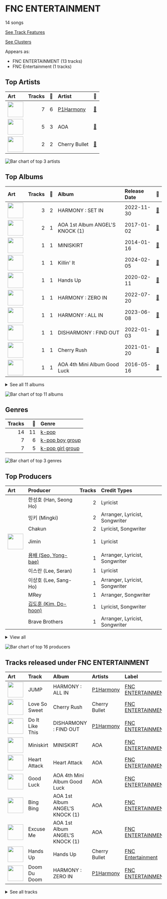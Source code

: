 # FNC ENTERTAINMENT

14 songs

[See Track Features](audio_features.md)

[See Clusters](clusters/overview.md)

Appears as:
- FNC ENTERTAINMENT (13 tracks)
- FNC Entertainment (1 tracks)

## Top Artists

| Art | Tracks | 💚 | Artist | 🔗 |
|:---|---:|---:|:---|:---|
| <img src="https://i.scdn.co/image/ab6761610000e5eba66f2ec19992e8c33e5f3c06" alt="" width="50" /> | 7 | 6 | [P1Harmony](../../artists/p1harmony/overview.md) | [🔗](https://open.spotify.com/artist/3JjvsPeGMbDJqsphe2z8xU) |
| <img src="https://i.scdn.co/image/ab67616d0000b27336adcea4e93245f1fec547df" alt="" width="50" /> | 5 | 3 | AOA | [🔗](https://open.spotify.com/artist/54gWVQFHf8IIqbjxAoOarN) |
| <img src="https://i.scdn.co/image/ab6761610000e5eb7415221d0cb40f21f8e4c5f4" alt="" width="50" /> | 2 | 2 | Cherry Bullet | [🔗](https://open.spotify.com/artist/3IJCdgkBZbieocLZ4e94GZ) |

![Bar chart of top 3 artists](../../images/labels/fnc_entertainment/artists.png)

## Top Albums

| Art | Tracks | 💚 | Album | Release Date | 🔗 |
|:---|---:|---:|:---|:---|:---|
| <img src="https://i.scdn.co/image/ab67616d0000b2730d55f8c4b87267bcb003d57d" alt="" width="50" /> | 3 | 2 | HARMONY : SET IN | 2022-11-30 | [🔗](https://open.spotify.com/album/1JDHisMjuJ1QkhcXiiLnnX) |
| <img src="https://i.scdn.co/image/ab67616d0000b273f9e6dad0846ac30e4a0db23a" alt="" width="50" /> | 2 | 1 | AOA 1st Album ANGEL'S KNOCK (1) | 2017-01-02 | [🔗](https://open.spotify.com/album/4AltTzzJMv0bER1rj3oUln) |
| <img src="https://i.scdn.co/image/ab67616d0000b27336adcea4e93245f1fec547df" alt="" width="50" /> | 1 | 1 | MINISKIRT | 2014-01-16 | [🔗](https://open.spotify.com/album/6esB2DBt46m38ZycDPsn8D) |
| <img src="https://i.scdn.co/image/ab67616d0000b2738cf0e84e77a46b5317c09924" alt="" width="50" /> | 1 | 1 | Killin' It | 2024-02-05 | [🔗](https://open.spotify.com/album/7FbyxnCCfB4t8N8qwHrHi6) |
| <img src="https://i.scdn.co/image/ab67616d0000b273bdf5051b85408bc0967122f9" alt="" width="50" /> | 1 | 1 | Hands Up | 2020-02-11 | [🔗](https://open.spotify.com/album/5HyrUteikoFGu38bAf7zYc) |
| <img src="https://i.scdn.co/image/ab67616d0000b273700c67465db0a6d66c3a36d6" alt="" width="50" /> | 1 | 1 | HARMONY : ZERO IN | 2022-07-20 | [🔗](https://open.spotify.com/album/73CTPjApMDvFsycjbbROji) |
| <img src="https://i.scdn.co/image/ab67616d0000b2733b809d08ca5a7eafe2978998" alt="" width="50" /> | 1 | 1 | HARMONY : ALL IN | 2023-06-08 | [🔗](https://open.spotify.com/album/67nhgkEfNwdqQt7QFYHw0B) |
| <img src="https://i.scdn.co/image/ab67616d0000b273bdbc6077205378b6271af4bf" alt="" width="50" /> | 1 | 1 | DISHARMONY : FIND OUT | 2022-01-03 | [🔗](https://open.spotify.com/album/13kHQp4zyK5jBpsFZmTvHz) |
| <img src="https://i.scdn.co/image/ab67616d0000b273b0f7fd5522eff959055b20d8" alt="" width="50" /> | 1 | 1 | Cherry Rush | 2021-01-20 | [🔗](https://open.spotify.com/album/0W9GrOL1veUcQdbPvgjj9i) |
| <img src="https://i.scdn.co/image/ab67616d0000b273f6b3c3882231b3c8a5bb79f4" alt="" width="50" /> | 1 | 1 | AOA 4th Mini Album Good Luck | 2016-05-16 | [🔗](https://open.spotify.com/album/3D4EskjAYfo91G4BN7XcbB) |


<details>
<summary>See all 11 albums</summary>

| Art | Tracks | 💚 | Album | Release Date | 🔗 |
|:---|---:|---:|:---|:---|:---|
| <img src="https://i.scdn.co/image/ab67616d0000b2733bab219d2c91bbfc6fe6fec9" alt="" width="50" /> | 1 | 0 | Heart Attack | 2015-06-22 | [🔗](https://open.spotify.com/album/1VTC6SmzvyPnWsEuQ0clrb) |

</details>


![Bar chart of top 11 albums](../../images/labels/fnc_entertainment/albums.png)

## Genres

| Tracks | 💚 | Genre |
|---:|---:|:---|
| 14 | 11 | [k-pop](../../genres/k-pop/overview.md) |
| 7 | 6 | [k-pop boy group](../../genres/k-pop_boy_group/overview.md) |
| 7 | 5 | [k-pop girl group](../../genres/k-pop_girl_group/overview.md) |

![Bar chart of top 3 genres](../../images/labels/fnc_entertainment/genres.png)

## Top Producers

| Art | Producer | Tracks | Credit Types |
|:---|:---|---:|:---|
| | 한성호 (Han, Seong Ho) | 2 | Lyricist |
| | 밍키 (Mingki) | 2 | Arranger, Lyricist, Songwriter |
| | Chakun | 2 | Lyricist, Songwriter |
| <img src="https://i.scdn.co/image/ab6761610000e5eb59f8cfc8e71dcaf8c6ec4bde" alt="" width="50" /> | Jimin | 1 | Lyricist |
| | [용배 (Seo, Yong-bae)](../../producers/용배_(seo,_yong-bae)/overview.md) | 1 | Arranger, Lyricist, Songwriter |
| | 이스란 (Lee, Seran) | 1 | Lyricist |
| | 이상호 (Lee, Sang-Ho) | 1 | Arranger, Lyricist, Songwriter |
| | MRey | 1 | Arranger, Songwriter |
| | [김도훈 (Kim, Do-hoon)](../../producers/김도훈_(kim,_do-hoon)/overview.md) | 1 | Lyricist, Songwriter |
| | Brave Brothers | 1 | Arranger, Lyricist, Songwriter |


<details>
<summary>View all</summary>

| Art | Producer | Tracks | Credit Types |
|:---|:---|---:|:---|
| | 이정민 (Lee, Jung-Min) | 1 | Arranger |
| | 최영미 (Choi, Yeong-mi) | 1 | Lyricist |
| | Davey Nate | 1 | Songwriter |
| | 코끼리왕국 (ElephantKingdom) | 1 | Arranger, Songwriter |
| | 신혁 (Shin, Hyuk) | 1 | Arranger, Songwriter |
| | 이지은 (Lee, Ji-eun) | 1 | Lyricist |

</details>


![Bar chart of top 16 producers](../../images/labels/fnc_entertainment/producers.png)
## Tracks released under FNC ENTERTAINMENT

| Art | Track | Album | Artists | Label | Rank | 💚 | 🔗 |
|:---|:---|:---|:---|:---|---:|:---|:---|
| <img src="https://i.scdn.co/image/ab67616d0000b2733b809d08ca5a7eafe2978998" alt="" width="50" /> | JUMP | HARMONY : ALL IN | [P1Harmony](../../artists/p1harmony/overview.md) | [FNC ENTERTAINMENT](.) | 320 | 💚 | [🔗](https://open.spotify.com/track/4vTXBC7QOjEbi8DcJvCNE2) |
| <img src="https://i.scdn.co/image/ab67616d0000b273b0f7fd5522eff959055b20d8" alt="" width="50" /> | Love So Sweet | Cherry Rush | Cherry Bullet | [FNC ENTERTAINMENT](.) | 442 | 💚 | [🔗](https://open.spotify.com/track/0Z2DbHevn9qtSKAWcYB2tM) |
| <img src="https://i.scdn.co/image/ab67616d0000b273bdbc6077205378b6271af4bf" alt="" width="50" /> | Do It Like This | DISHARMONY : FIND OUT | [P1Harmony](../../artists/p1harmony/overview.md) | [FNC ENTERTAINMENT](.) | 752 | 💚 | [🔗](https://open.spotify.com/track/0aW4RWeGekBfU2NhREc5kL) |
| <img src="https://i.scdn.co/image/ab67616d0000b27336adcea4e93245f1fec547df" alt="" width="50" /> | Miniskirt | MINISKIRT | AOA | [FNC ENTERTAINMENT](.) | nan | 💚 | [🔗](https://open.spotify.com/track/6Yj8kVuVR3UPxx9r5eFEoV) |
| <img src="https://i.scdn.co/image/ab67616d0000b2733bab219d2c91bbfc6fe6fec9" alt="" width="50" /> | Heart Attack | Heart Attack | AOA | [FNC ENTERTAINMENT](.) | nan | | [🔗](https://open.spotify.com/track/7pm5uhK7xiEM9fQvuCE78l) |
| <img src="https://i.scdn.co/image/ab67616d0000b273f6b3c3882231b3c8a5bb79f4" alt="" width="50" /> | Good Luck | AOA 4th Mini Album Good Luck | AOA | [FNC ENTERTAINMENT](.) | nan | 💚 | [🔗](https://open.spotify.com/track/577ckDBuyYNGeqetUhbv7d) |
| <img src="https://i.scdn.co/image/ab67616d0000b273f9e6dad0846ac30e4a0db23a" alt="" width="50" /> | Bing Bing | AOA 1st Album ANGEL'S KNOCK (1) | AOA | [FNC ENTERTAINMENT](.) | nan | 💚 | [🔗](https://open.spotify.com/track/4fCUZbBdlcUY3KUqHdEoZK) |
| <img src="https://i.scdn.co/image/ab67616d0000b273f9e6dad0846ac30e4a0db23a" alt="" width="50" /> | Excuse Me | AOA 1st Album ANGEL'S KNOCK (1) | AOA | [FNC ENTERTAINMENT](.) | nan | | [🔗](https://open.spotify.com/track/2Gq8bwrWXzc1gW9g2EnHTh) |
| <img src="https://i.scdn.co/image/ab67616d0000b273bdf5051b85408bc0967122f9" alt="" width="50" /> | Hands Up | Hands Up | Cherry Bullet | [FNC Entertainment](.) | nan | 💚 | [🔗](https://open.spotify.com/track/6KxACudfT4vVXnDUkjU6lN) |
| <img src="https://i.scdn.co/image/ab67616d0000b273700c67465db0a6d66c3a36d6" alt="" width="50" /> | Doom Du Doom | HARMONY : ZERO IN | [P1Harmony](../../artists/p1harmony/overview.md) | [FNC ENTERTAINMENT](.) | nan | 💚 | [🔗](https://open.spotify.com/track/41tvdK0UNp3oNKWDPkg7FO) |


<details>
<summary>See all tracks</summary>

| Art | Track | Album | Artists | Label | Rank | 💚 | 🔗 |
|:---|:---|:---|:---|:---|---:|:---|:---|
| <img src="https://i.scdn.co/image/ab67616d0000b2730d55f8c4b87267bcb003d57d" alt="" width="50" /> | BFF (Best Friends Forever) | HARMONY : SET IN | [P1Harmony](../../artists/p1harmony/overview.md) | [FNC ENTERTAINMENT](.) | nan | 💚 | [🔗](https://open.spotify.com/track/4sJqthsQcuyjhYbJS1JExL) |
| <img src="https://i.scdn.co/image/ab67616d0000b2730d55f8c4b87267bcb003d57d" alt="" width="50" /> | Back Down | HARMONY : SET IN | [P1Harmony](../../artists/p1harmony/overview.md) | [FNC ENTERTAINMENT](.) | nan | 💚 | [🔗](https://open.spotify.com/track/7EP9G7AIKrywWGdYsYZzGv) |
| <img src="https://i.scdn.co/image/ab67616d0000b2730d55f8c4b87267bcb003d57d" alt="" width="50" /> | Secret Sauce | HARMONY : SET IN | [P1Harmony](../../artists/p1harmony/overview.md) | [FNC ENTERTAINMENT](.) | nan | | [🔗](https://open.spotify.com/track/31wuLarPgLZJSlohr7OCjj) |
| <img src="https://i.scdn.co/image/ab67616d0000b2738cf0e84e77a46b5317c09924" alt="" width="50" /> | Killin' It | Killin' It | [P1Harmony](../../artists/p1harmony/overview.md) | [FNC ENTERTAINMENT](.) | nan | 💚 | [🔗](https://open.spotify.com/track/2E7qG81LXdZEfobhcrVm06) |

</details>

